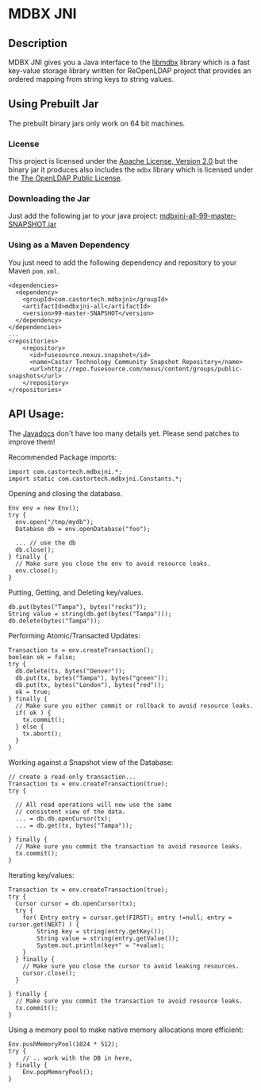 # MDBX JNI

## Description

MDBX JNI gives you a Java interface to the 
[libmdbx](https://github.com/leo-yuriev/libmdbx) library
which is a fast key-value storage library written for ReOpenLDAP project
that provides an ordered mapping from string keys to string values.

## Using Prebuilt Jar

The prebuilt binary jars only work on 64 bit machines.

### License

This project is licensed under the [Apache License, Version 2.0](http://www.apache.org/licenses/LICENSE-2.0.html) but the binary jar it produces also includes the `mdbx` library which is licensed under the [The OpenLDAP Public License](http://www.openldap.org/software/release/license.html).

### Downloading the Jar

Just add the following jar to your java project:
[mdbxjni-all-99-master-SNAPSHOT.jar](http://repo.fusesource.com/nexus/service/local/artifact/maven/redirect?r=snapshots&g=org.fusesource.lmdbjni&a=lmdbjni-all&v=99-master-SNAPSHOT&e=jar)

### Using as a Maven Dependency

You just need to add the following dependency and repository to your Maven `pom.xml`.

    <dependencies>
      <dependency>
        <groupId>com.castortech.mdbxjni</groupId>
        <artifactId>mdbxjni-all</artifactId>
        <version>99-master-SNAPSHOT</version>
      </dependency>
    </dependencies>
    ...
    <repositories>
        <repository>
          <id>fusesource.nexus.snapshot</id>
          <name>Castor Technology Community Snapshot Repository</name>
          <url>http://repo.fusesource.com/nexus/content/groups/public-snapshots</url>
        </repository>
    </repositories>

## API Usage:

The [Javadocs](http://mdbxjni.fusesource.org/maven/99-master-SNAPSHOT/apidocs/org/fusesource/lmdbjni/package-summary.html) 
don't have too many details yet.  Please send patches to improve them!

Recommended Package imports:

    import com.castortech.mdbxjni.*;
    import static com.castortech.mdbxjni.Constants.*;

Opening and closing the database.

    Env env = new Env();
    try {
      env.open("/tmp/mydb");
      Database db = env.openDatabase("foo");
      
      ... // use the db
      db.close();
    } finally {
      // Make sure you close the env to avoid resource leaks.
      env.close();
    }

Putting, Getting, and Deleting key/values.

    db.put(bytes("Tampa"), bytes("rocks"));
    String value = string(db.get(bytes("Tampa")));
    db.delete(bytes("Tampa"));

Performing Atomic/Transacted Updates:

    Transaction tx = env.createTransaction();
    boolean ok = false;
    try {
      db.delete(tx, bytes("Denver"));
      db.put(tx, bytes("Tampa"), bytes("green"));
      db.put(tx, bytes("London"), bytes("red"));
      ok = true;
    } finally {
      // Make sure you either commit or rollback to avoid resource leaks.
      if( ok ) {
        tx.commit();
      } else {
        tx.abort();
      }
    }

Working against a Snapshot view of the Database:

    // create a read-only transaction...
    Transaction tx = env.createTransaction(true);
    try {
      
      // All read operations will now use the same 
      // consistent view of the data.
      ... = db.db.openCursor(tx);
      ... = db.get(tx, bytes("Tampa"));

    } finally {
      // Make sure you commit the transaction to avoid resource leaks.
      tx.commit();
    }

Iterating key/values:

    Transaction tx = env.createTransaction(true);
    try {
      Cursor cursor = db.openCursor(tx);
      try {
        for( Entry entry = cursor.get(FIRST); entry !=null; entry = cursor.get(NEXT) ) {
            String key = string(entry.getKey());
            String value = string(entry.getValue());
            System.out.println(key+" = "+value);
        }
      } finally {
        // Make sure you close the cursor to avoid leaking resources.
        cursor.close();
      }

    } finally {
      // Make sure you commit the transaction to avoid resource leaks.
      tx.commit();
    }

Using a memory pool to make native memory allocations more efficient:

    Env.pushMemoryPool(1024 * 512);
    try {
        // .. work with the DB in here, 
    } finally {
        Env.popMemoryPool();
    }
